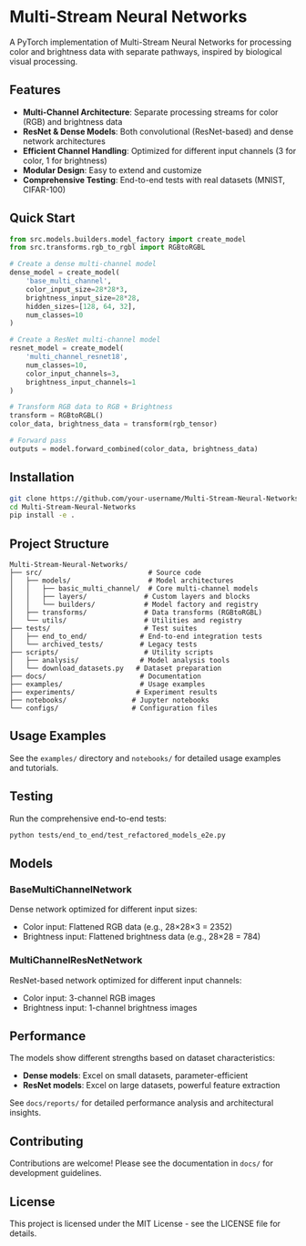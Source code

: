 # Multi-Stream Neural Networks

A PyTorch implementation of Multi-Stream Neural Networks for processing color and brightness data with separate pathways, inspired by biological visual processing.

## Features

- **Multi-Channel Architecture**: Separate processing streams for color (RGB) and brightness data
- **ResNet & Dense Models**: Both convolutional (ResNet-based) and dense network architectures
- **Efficient Channel Handling**: Optimized for different input channels (3 for color, 1 for brightness)
- **Modular Design**: Easy to extend and customize
- **Comprehensive Testing**: End-to-end tests with real datasets (MNIST, CIFAR-100)

## Quick Start

```python
from src.models.builders.model_factory import create_model
from src.transforms.rgb_to_rgbl import RGBtoRGBL

# Create a dense multi-channel model
dense_model = create_model(
    'base_multi_channel',
    color_input_size=28*28*3,
    brightness_input_size=28*28,
    hidden_sizes=[128, 64, 32],
    num_classes=10
)

# Create a ResNet multi-channel model
resnet_model = create_model(
    'multi_channel_resnet18',
    num_classes=10,
    color_input_channels=3,
    brightness_input_channels=1
)

# Transform RGB data to RGB + Brightness
transform = RGBtoRGBL()
color_data, brightness_data = transform(rgb_tensor)

# Forward pass
outputs = model.forward_combined(color_data, brightness_data)
```

## Installation

```bash
git clone https://github.com/your-username/Multi-Stream-Neural-Networks.git
cd Multi-Stream-Neural-Networks
pip install -e .
```

## Project Structure

```
Multi-Stream-Neural-Networks/
├── src/                          # Source code
│   ├── models/                   # Model architectures
│   │   ├── basic_multi_channel/  # Core multi-channel models
│   │   ├── layers/              # Custom layers and blocks
│   │   └── builders/            # Model factory and registry
│   ├── transforms/              # Data transforms (RGBtoRGBL)
│   └── utils/                   # Utilities and registry
├── tests/                       # Test suites
│   ├── end_to_end/             # End-to-end integration tests
│   └── archived_tests/         # Legacy tests
├── scripts/                     # Utility scripts
│   ├── analysis/               # Model analysis tools
│   └── download_datasets.py   # Dataset preparation
├── docs/                       # Documentation
├── examples/                   # Usage examples
├── experiments/               # Experiment results
├── notebooks/                # Jupyter notebooks
└── configs/                  # Configuration files
```

## Usage Examples

See the `examples/` directory and `notebooks/` for detailed usage examples and tutorials.

## Testing

Run the comprehensive end-to-end tests:

```bash
python tests/end_to_end/test_refactored_models_e2e.py
```

## Models

### BaseMultiChannelNetwork
Dense network optimized for different input sizes:
- Color input: Flattened RGB data (e.g., 28×28×3 = 2352)
- Brightness input: Flattened brightness data (e.g., 28×28 = 784)

### MultiChannelResNetNetwork  
ResNet-based network optimized for different input channels:
- Color input: 3-channel RGB images
- Brightness input: 1-channel brightness images

## Performance

The models show different strengths based on dataset characteristics:
- **Dense models**: Excel on small datasets, parameter-efficient
- **ResNet models**: Excel on large datasets, powerful feature extraction

See `docs/reports/` for detailed performance analysis and architectural insights.

## Contributing

Contributions are welcome! Please see the documentation in `docs/` for development guidelines.

## License

This project is licensed under the MIT License - see the LICENSE file for details.